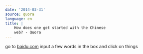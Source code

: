 ```yaml
---
date: '2014-03-31'
source: quora
language: en
title: |
    How does one get started with the Chinese
    web? - Quora
---
```


go to [baidu.com](http://baidu.com) input a few words in the box and
click on things
